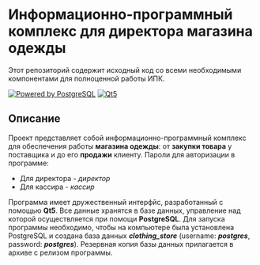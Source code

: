 # Информационно-программный комплекс для директора магазина одежды
Этот репозиторий содержит исходный код со всеми необходимыми компонентами для полноценной работы ИПК.

[![Powered by PostgreSQL](https://img.shields.io/badge/PostgreSQL-2f6791?logoColor=white&style=for-the-badge&logo=PostgreSQL)](https://www.postgresql.org)
[![Qt5](https://img.shields.io/badge/Qt-%2366595C.svg?style=for-the-badge&logo=qt&logoColor=green)](https://www.qt.io/home) 
## Описание
Проект представляет собой информационно-программный комплекс для обеспечения работы __магазина одежды__: от __закупки товара__ у поставщика и до его __продажи__ клиенту.
Пароли для авторизации в программе:
* Для директора - *директор*
* Для кассира - *кассир*

Программа имеет дружественный интерфйс, разработанный с помощью __Qt5__. Все данные хранятся в базе данных, управление над которой осуществляется при помощи __PostgreSQL__.
Для запуска программы необходимо, чтобы на компьютере была установлена PostgreSQL и создана база данных _**clothing_store**_ (username: _**postgres**_, password: _**postgres**_). Резервная копия базы данных прилагается в архиве с релизом программы.
